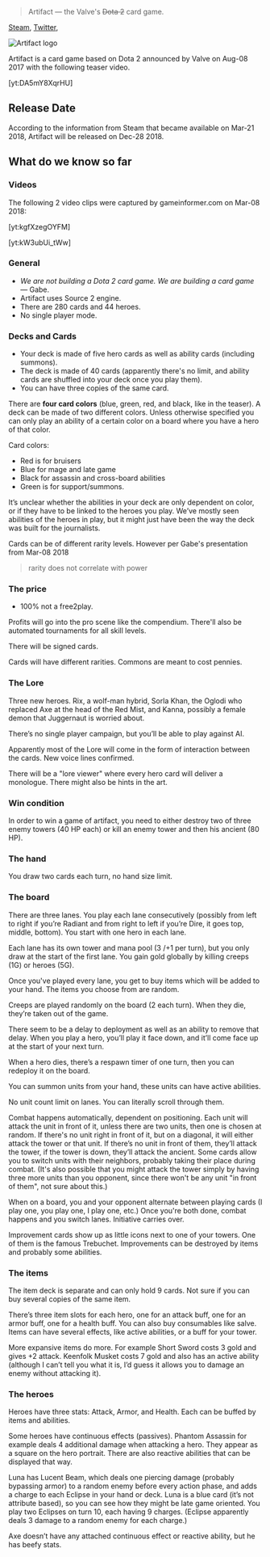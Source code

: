 <!--

-->
> Artifact — the Valve's ~~Dota 2~~ card game.

[Steam](http://store.steampowered.com/app/583950/Artifact/), [Twitter](https://twitter.com/playartifact), 

![Artifact logo](https://i.imgur.com/zt78JQW.png)

Artifact is a card game based on Dota 2 announced by Valve on Aug-08 2017 with the following teaser video.

[yt:DA5mY8XqrHU]

## Release Date

According to the information from Steam that became available on Mar-21 2018, Artifact will be released on Dec-28 2018.

## What do we know so far

### Videos

The following 2 video clips were captured by gameinformer.com on Mar-08 2018:

[yt:kgfXzegOYFM]

[yt:kW3ubUi_tWw]

### General

* *We are not building a Dota 2 card game. We are building a card game* — Gabe.
* Artifact uses Source 2 engine.
* There are 280 cards and 44 heroes.
* No single player mode.

### Decks and Cards

* Your deck is made of five hero cards as well as ability cards (including summons).
* The deck is made of 40 cards (apparently there's no limit, and ability cards are shuffled into your deck once you play them).
* You can have three copies of the same card.

There are **four card colors** (blue, green, red, and black, like in the teaser). A deck can be made of two different colors. Unless otherwise specified you can only play an ability of a certain color on a board where you have a hero of that color.

Card colors:

* Red is for bruisers
* Blue for mage and late game
* Black for assassin and cross-board abilities
* Green is for support/summons.

It’s unclear whether the abilities in your deck are only dependent on color, or if they have to be linked to the heroes you play. We’ve mostly seen abilities of the heroes in play, but it might just have been the way the deck was built for the journalists.

Cards can be of different rarity levels. However per Gabe's presentation from Mar-08 2018

> rarity does not correlate with power







### The price

* 100% not a free2play.

Profits will go into the pro scene like the compendium. There'll also be automated tournaments for all skill levels.

There will be signed cards.

Cards will have different rarities. Commons are meant to cost pennies.

### The Lore

Three new heroes. Rix, a wolf-man hybrid, Sorla Khan, the Oglodi who replaced Axe at the head of the Red Mist, and Kanna, possibly a female demon that Juggernaut is worried about.

There’s no single player campaign, but you’ll be able to play against AI.

Apparently most of the Lore will come in the form of interaction between the cards. New voice lines confirmed.

There will be a "lore viewer" where every hero card will deliver a monologue. There might also be hints in the art.

### Win condition

In order to win a game of artifact, you need to either destroy two of three enemy towers (40 HP each) or kill an enemy tower and then his ancient (80 HP).

### The hand

You draw two cards each turn, no hand size limit.

### The board

There are three lanes. You play each lane consecutively (possibly from left to right if you’re Radiant and from right to left if you’re Dire, it goes top, middle, bottom). You start with one hero in each lane.

Each lane has its own tower and mana pool (3 /+1 per turn), but you only draw at the start of the first lane. You gain gold globally by killing creeps (1G) or heroes (5G).

Once you've played every lane, you get to buy items which will be added to your hand. The items you choose from are random.

Creeps are played randomly on the board (2 each turn). When they die, they’re taken out of the game.

There seem to be a delay to deployment as well as an ability to remove that delay. When you play a hero, you’ll play it face down, and it’ll come face up at the start of your next turn.

When a hero dies, there’s a respawn timer of one turn, then you can redeploy it on the board.

You can summon units from your hand, these units can have active abilities.

No unit count limit on lanes. You can literally scroll through them.

Combat happens automatically, dependent on positioning. Each unit will attack the unit in front of it, unless there are two units, then one is chosen at random. If there's no unit right in front of it, but on a diagonal, it will either attack the tower or that unit. If there’s no unit in front of them, they’ll attack the tower, if the tower is down, they’ll attack the ancient. Some cards allow you to switch units with their neighbors, probably taking their place during combat. (It's also possible that you might attack the tower simply by having three more units than you opponent, since there won't be any unit "in front of them", not sure about this.)

When on a board, you and your opponent alternate between playing cards (I play one, you play one, I play one, etc.) Once you're both done, combat happens and you switch lanes. Initiative carries over.

Improvement cards show up as little icons next to one of your towers. One of them is the famous Trebuchet. Improvements can be destroyed by items and probably some abilities.

### The items

The item deck is separate and can only hold 9 cards. Not sure if you can buy several copies of the same item.

There’s three item slots for each hero, one for an attack buff, one for an armor buff, one for a health buff. You can also buy consumables like salve. Items can have several effects, like active abilities, or a buff for your tower.

More expansive items do more. For example Short Sword costs 3 gold and gives +2 attack. Keenfolk Musket costs 7 gold and also has an active ability (although I can’t tell you what it is, I’d guess it allows you to damage an enemy without attacking it).

### The heroes

Heroes have three stats: Attack, Armor, and Health. Each can be buffed by items and abilities.

Some heroes have continuous effects (passives). Phantom Assassin for example deals 4 additional damage when attacking a hero. They appear as a square on the hero portrait. There are also reactive abilities that can be displayed that way.

Luna has Lucent Beam, which deals one piercing damage (probably bypassing armor) to a random enemy before every action phase, and adds a charge to each Eclipse in your hand or deck. Luna is a blue card (it’s not attribute based), so you can see how they might be late game oriented. You play two Eclipses on turn 10, each having 9 charges. (Eclipse apparently deals 3 damage to a random enemy for each charge.)

Axe doesn’t have any attached continuous effect or reactive ability, but he has beefy stats.
